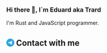 ### Hi there 👋, I\`m Eduard aka Trard

I'm Rust and JavaScript programmer.

<h2>
    <a href="https://t.me/trard"><img style="vertical-align:middle; height:1em" alt="" src="docs/assests/images/Telegram.svg"></a>
    <span style="vertical-align:middle">Contact with me</span>
</h2>
